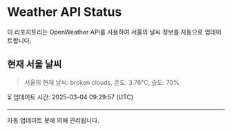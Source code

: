 
# Weather API Status

이 리포지토리는 OpenWeather API를 사용하여 서울의 날씨 정보를 자동으로 업데이트합니다.

## 현재 서울 날씨
> 서울의 현재 날씨: broken clouds, 온도: 3.76°C, 습도: 70%

⏳ 업데이트 시간: 2025-03-04 09:29:57 (UTC)

---
자동 업데이트 봇에 의해 관리됩니다.
